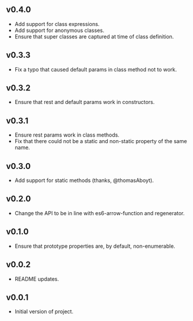 ## v0.4.0

* Add support for class expressions.
* Add support for anonymous classes.
* Ensure that super classes are captured at time of class definition.

## v0.3.3

* Fix a typo that caused default params in class method not to work.

## v0.3.2

* Ensure that rest and default params work in constructors.

## v0.3.1

* Ensure rest params work in class methods.
* Fix that there could not be a static and non-static property of the same name.

## v0.3.0

* Add support for static methods (thanks, @thomasAboyt).

## v0.2.0

* Change the API to be in line with es6-arrow-function and regenerator.

## v0.1.0

* Ensure that prototype properties are, by default, non-enumerable.

## v0.0.2

* README updates.

## v0.0.1

* Initial version of project.
